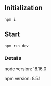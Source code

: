 ## Initialization

`npm i`

## Start

`npm run dev`

### Details
node version: 18.16.0

npm version: 9.5.1
